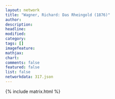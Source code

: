 ```yaml
---
layout: network
title: "Wagner, Richard: Das Rheingold (1876)"
author:
description:
headline:
modified:
category:
tags: []
imagefeature: 
mathjax: 
chart: 
comments: false
featured: false
list: false
networkdata: 317.json
---
```

{% include matrix.html %}
